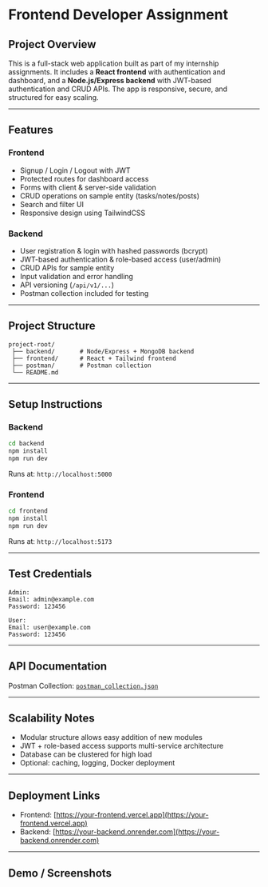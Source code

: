 # Frontend Developer Assignment

## Project Overview

This is a full-stack web application built as part of my internship assignments. It includes a **React frontend** with authentication and dashboard, and a **Node.js/Express backend** with JWT-based authentication and CRUD APIs. The app is responsive, secure, and structured for easy scaling.

---

## Features

### Frontend

- Signup / Login / Logout with JWT
- Protected routes for dashboard access
- Forms with client & server-side validation
- CRUD operations on sample entity (tasks/notes/posts)
- Search and filter UI
- Responsive design using TailwindCSS

### Backend

- User registration & login with hashed passwords (bcrypt)
- JWT-based authentication & role-based access (user/admin)
- CRUD APIs for sample entity
- Input validation and error handling
- API versioning (`/api/v1/...`)
- Postman collection included for testing

---

## Project Structure

```
project-root/
 ├── backend/       # Node/Express + MongoDB backend
 ├── frontend/      # React + Tailwind frontend
 ├── postman/       # Postman collection
 └── README.md
```

---

## Setup Instructions

### Backend

```bash
cd backend
npm install
npm run dev
```

Runs at: `http://localhost:5000`

### Frontend

```bash
cd frontend
npm install
npm run dev
```

Runs at: `http://localhost:5173`

---

## Test Credentials

```
Admin:
Email: admin@example.com
Password: 123456

User:
Email: user@example.com
Password: 123456
```

---

## API Documentation

Postman Collection: [`postman_collection.json`](./postman/postman_collection.json)

---

## Scalability Notes

- Modular structure allows easy addition of new modules
- JWT + role-based access supports multi-service architecture
- Database can be clustered for high load
- Optional: caching, logging, Docker deployment

---

## Deployment Links

- Frontend: [https://your-frontend.vercel.app](https://your-frontend.vercel.app)
- Backend: [https://your-backend.onrender.com](https://your-backend.onrender.com)

---

## Demo / Screenshots
